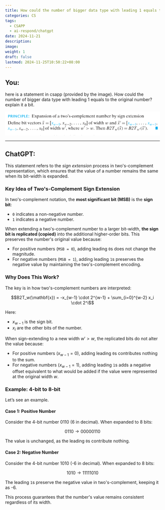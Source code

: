 ```yaml
---
title: How could the number of bigger data type with leading 1 equals to the original number?
categories: CS
tags:
  - CSAPP
  - ai-respond/chatgpt
date: 2024-11-21
description: 
image: 
weight: 1
draft: false
lastmod: 2024-11-25T10:50:22+08:00
---
```

## **You:**

here is a statement in csapp (provided by the image). How could the number of bigger data type with leading 1 equals to the original number? explain it a bit.

![image.png](https://raw.githubusercontent.com/oLd-Y/PicGoPictures/main/20241121104304.png)

* * *

## **ChatGPT:**

This statement refers to the _sign extension_ process in two's-complement representation, which ensures that the value of a number remains the same when its bit-width is expanded.

### Key Idea of Two's-Complement Sign Extension

In two's-complement notation, the **most significant bit (MSB)** is the **sign bit**:

* `0` indicates a non-negative number.
* `1` indicates a negative number.

When extending a two's-complement number to a larger bit-width, **the sign bit is replicated (copied)** into the additional higher-order bits. This preserves the number's original value because:

* For positive numbers (`MSB = 0`), adding leading `0`s does not change the magnitude.
* For negative numbers (`MSB = 1`), adding leading `1`s preserves the negative value by maintaining the two's-complement encoding.

### Why Does This Work?

The key is in how two's-complement numbers are interpreted:

$$B2T_w(\mathbf{x}) = -x_{w-1} \cdot 2^{w-1} + \sum_{i=0}^{w-2} x_i \cdot 2^i$$

Here:

* $x_{w-1}$ is the sign bit.
* $x_i$ are the other bits of the number.

When sign-extending to a new width $w' > w$, the replicated bits do not alter the value because:

* For positive numbers ($x_{w-1} = 0$), adding leading `0`s contributes nothing to the sum.
* For negative numbers ($x_{w-1} = 1$), adding leading `1`s adds a negative offset equivalent to what would be added if the value were represented at the original width $w$.

### Example: 4-bit to 8-bit

Let’s see an example.

#### Case 1: Positive Number

Consider the 4-bit number $0110$ (6 in decimal). When expanded to 8 bits:

$$0110 \rightarrow 00000110$$

The value is unchanged, as the leading `0`s contribute nothing.

#### Case 2: Negative Number

Consider the 4-bit number $1010$ (-6 in decimal). When expanded to 8 bits:

$$1010 \rightarrow 11111010$$

The leading `1`s preserve the negative value in two's-complement, keeping it as -6.

This process guarantees that the number's value remains consistent regardless of its width.


